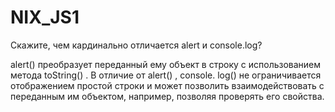 # NIX_JS1
Скажите, чем кардинально отличается alert и console.log?

alert() преобразует переданный ему объект в строку с использованием метода toString() . 
В отличие от alert() , console. log() не ограничивается отображением простой строки 
и может позволить взаимодействовать с переданным им объектом, например, позволяя проверять его свойства.
